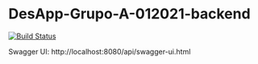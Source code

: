 # DesApp-Grupo-A-012021-backend

[![Build Status](https://travis-ci.com/nicoruiz/DesApp-Grupo-A-012021-backend.svg?branch=main)](https://travis-ci.com/nicoruiz/DesApp-Grupo-A-012021-backend)

Swagger UI: http://localhost:8080/api/swagger-ui.html